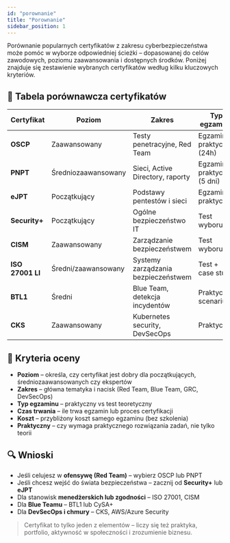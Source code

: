 ```yaml
---
id: "porownanie"
title: "Porownanie"
sidebar_position: 1
---
```


Porównanie popularnych certyfikatów z zakresu cyberbezpieczeństwa może pomóc w wyborze odpowiedniej ścieżki – dopasowanej do celów zawodowych, poziomu zaawansowania i dostępnych środków. Poniżej znajduje się zestawienie wybranych certyfikatów według kilku kluczowych kryteriów.

## 🧾 Tabela porównawcza certyfikatów

| Certyfikat     | Poziom     | Zakres                           | Typ egzaminu       | Czas trwania       | Koszt (USD) | Praktyczny |
|----------------|------------|----------------------------------|--------------------|--------------------|-------------|------------|
| **OSCP**       | Zaawansowany | Testy penetracyjne, Red Team     | Egzamin praktyczny (24h) | 24h + raport | $1599        | ✅ Tak      |
| **PNPT**       | Średniozaawansowany | Sieci, Active Directory, raporty | Egzamin praktyczny (5 dni) | Elastyczny  | $399         | ✅ Tak      |
| **eJPT**       | Początkujący | Podstawy pentestów i sieci      | Egzamin praktyczny | 48h               | $200         | ✅ Tak      |
| **Security+**  | Początkujący | Ogólne bezpieczeństwo IT         | Test wyboru        | 90 min             | $392         | ❌ Nie      |
| **CISM**       | Zaawansowany | Zarządzanie bezpieczeństwem      | Test wyboru        | 4h                 | $760         | ❌ Nie      |
| **ISO 27001 LI**| Średni/zaawansowany | Systemy zarządzania bezpieczeństwem | Test + case study | 1–2 dni szkolenia | $500–$1000   | ❌ Nie      |
| **BTL1**       | Średni      | Blue Team, detekcja incydentów   | Praktyczny scenariusz | ~4h             | $299         | ✅ Tak      |
| **CKS**        | Zaawansowany | Kubernetes security, DevSecOps   | Praktyczny         | 2h                 | $395         | ✅ Tak      |

## 📌 Kryteria oceny

- **Poziom** – określa, czy certyfikat jest dobry dla początkujących, średniozaawansowanych czy ekspertów
- **Zakres** – główna tematyka i nacisk (Red Team, Blue Team, GRC, DevSecOps)
- **Typ egzaminu** – praktyczny vs test teoretyczny
- **Czas trwania** – ile trwa egzamin lub proces certyfikacji
- **Koszt** – przybliżony koszt samego egzaminu (bez szkolenia)
- **Praktyczny** – czy wymaga praktycznego rozwiązania zadań, nie tylko teorii

## 🔍 Wnioski

- Jeśli celujesz w **ofensywę (Red Team)** – wybierz OSCP lub PNPT
- Jeśli chcesz wejść do świata bezpieczeństwa – zacznij od **Security+** lub **eJPT**
- Dla stanowisk **menedżerskich lub zgodności** – ISO 27001, CISM
- Dla **Blue Teamu** – BTL1 lub CySA+
- Dla **DevSecOps i chmury** – CKS, AWS/Azure Security

> Certyfikat to tylko jeden z elementów – liczy się też praktyka, portfolio, aktywność w społeczności i zrozumienie biznesu.
